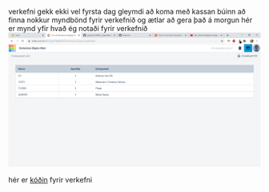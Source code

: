 verkefni gekk ekki vel fyrsta dag gleymdi að koma með kassan 
búinn að finna nokkur myndbönd fyrir verkefnið og ætlar að gera það á morgun
hér er mynd yfir hvað ég notaði fyrir verkefnið
![upplysingar](https://github.com/agustbirgir/verk_lokaverk/blob/master/tinkercad.png)

hér er [kóðin](https://github.com/agustbirgir/verk_lokaverk/blob/master/lokaverk.ino) fyrir verkefni
